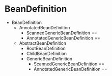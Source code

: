 # BeanDefinition

- BeanDefinition
    - AnnotatedBeanDefinition
        - ScannedGenericBeanDefinition ==
        - AnnotatedGenericBeanDefinition ==
    - AbstractBeanDefinition
        - RootBeanDefinition
        - ChildBeanDefinition
        - GenericBeanDefinition
            - ScannedGenericBeanDefinition ==
            - AnnotatedGenericBeanDefinition ==